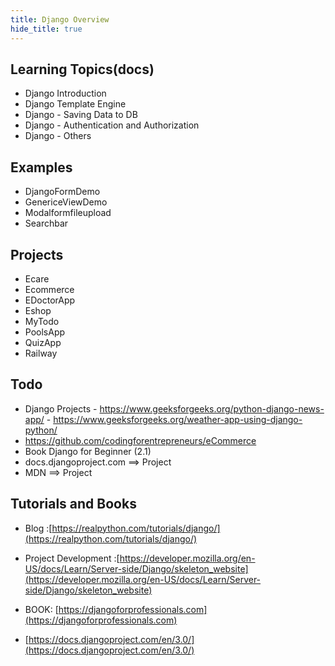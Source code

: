 ```yaml
---
title: Django Overview
hide_title: true
---
```


## Learning Topics(docs)

- Django Introduction
- Django Template Engine
- Django - Saving Data to DB
- Django - Authentication and Authorization
- Django - Others

## Examples

- DjangoFormDemo
- GenericeViewDemo
- Modalformfileupload
- Searchbar

## Projects

- Ecare
- Ecommerce
- EDoctorApp
- Eshop
- MyTodo
- PoolsApp
- QuizApp
- Railway

## Todo

- Django Projects - https://www.geeksforgeeks.org/python-django-news-app/ - https://www.geeksforgeeks.org/weather-app-using-django-python/
- https://github.com/codingforentrepreneurs/eCommerce
- Book Django for Beginner (2.1)
- docs.djangoproject.com ==> Project
- MDN ==> Project

## Tutorials and Books

- Blog :[https://realpython.com/tutorials/django/](https://realpython.com/tutorials/django/)
- Project Development :[https://developer.mozilla.org/en-US/docs/Learn/Server-side/Django/skeleton_website](https://developer.mozilla.org/en-US/docs/Learn/Server-side/Django/skeleton_website)

- BOOK: [https://djangoforprofessionals.com](https://djangoforprofessionals.com)
- [https://docs.djangoproject.com/en/3.0/](https://docs.djangoproject.com/en/3.0/)
